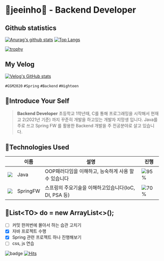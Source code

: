 # 🍦jeeinho🍦 - Backend Developer
## Github statistics
[![Anurag's github stats](https://github-readme-stats.vercel.app/api?username=key-del-jeeinho&show_icons=true&theme=vuefy)](https://github.com/key-del-jeeinho/github-readme-stats)
[![Top Langs](https://github-readme-stats.vercel.app/api/top-langs/?username=key-del-jeeinho&hide=r,jupyter%20notebook,c%23)](https://github.com/anuraghazra/github-readme-stats)

[![trophy](https://github-profile-trophy.vercel.app/?username=key-del-jeeinho&no-frame=true&row=1&column=6&no-bg=true)](https://github.com/ryo-ma/github-profile-trophy?)
## My Velog
[![Velog's GitHub stats](https://velog-readme-stats.vercel.app/api?name=xylopeofficial)](https://github.com/eungyeole/velog-readme-stats)

`#GSM2020` `#Spring` `#Backend` `#Highteen`

## 📗Introduce Your Self
> **Backend Developer**
> 초등학교 1학년때, C를 통해 프로그래밍을 시작해서 현재 고 2(2021년 기준) 까지 꾸준히 개발을 하고있는 개발자 지망생 입니다.
> Java를 주로 쓰고 Spring FW 를 활용한 Backend 개발을 주 전공분야로 살고 있습니다.

## 📘Technologies Used
||이름|설명|진행|
|---|---|---|---|
|![](https://img.icons8.com/color/24/000000/java-coffee-cup-logo.png)|Java|OOP패러다임을 이해하고, 능숙하게 사용 할 수 있습니다|![95%](https://progress-bar.dev/95)|
|![](https://img.icons8.com/color/24/000000/java-coffee-cup-logo.png)|SpringFW|스프링의 주요기술을 이해하고있습니다(IoC, DI, PSA 등)|![70%](https://progress-bar.dev/70)|

## 📙List\<TO> do = new ArrayList<>();
- [ ] 커밋 한꺼번에 몰아서 하는 습관 고치기
- [x] 자바 프로젝트 수행
- [x] Spring 관련 프로젝트 하나 진행해보기
- [ ] css, js 연습

![badge](https://img.shields.io/badge/github-GIVEME--STAR-red)
[![Hits](https://hits.seeyoufarm.com/api/count/incr/badge.svg?url=https%3A%2F%2Fgithub.com%2FDavidHabot&count_bg=%234FC83D&title_bg=%23555555&icon=&icon_color=%23E7E7E7&title=hits&edge_flat=false)](https://hits.seeyoufarm.com)
